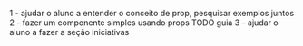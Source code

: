 1 - ajudar o aluno a entender o conceito de prop, pesquisar exemplos juntos
2 - fazer um componente simples usando props TODO guia
3 - ajudar o aluno a fazer a seção iniciativas